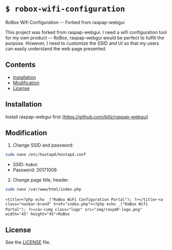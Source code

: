 # `$ robox-wifi-configuration`
RoBox Wifi Configuration -- Forked from raspap-webgui

This project was forked from raspap-webgui. I need a wifi configuration tool for my own product -- RoBox, raspap-webgui would be perfect to fulfill the purpose. However, I need to customize the SSID and UI so that my users can easily understand the web page presented.

## Contents

 - [Installation](#installation)
 - [Modification](#modification)
 - [License](#license)

## Installation
Install raspap-webgui first (https://github.com/billz/raspap-webgui)

## Modification
1. Change SSID and password:
```sh
sudo nano /etc/hostapd/hostapd.conf
```
* SSID: `RoBoX`
* Password: 20171009

2. Change page title, header.
```sh
sudo nano /var/www/html/index.php
```
`<title><?php echo _("RoBox WiFi Configuration Portal"); ?></title>`
`<a class="navbar-brand" href="index.php"><?php echo _("RoBox Wifi Portal"); ?></a>`
`<img class="logo" src="img/raspAP-logo.png" width="45" height="45">RoBox`

## License
See the [LICENSE](./LICENSE) file.

